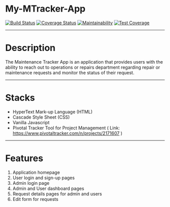 # My-MTracker-App
[![Build Status](https://travis-ci.org/yomigeek/my-mtracker-app.svg?branch=ch-test-dummy-api-157687584)](https://travis-ci.org/yomigeek/my-mtracker-app) [![Coverage Status](https://coveralls.io/repos/github/yomigeek/my-mtracker-app/badge.svg?branch=ch-test-dummy-api-157687584)](https://coveralls.io/github/yomigeek/my-mtracker-app?branch=ch-test-dummy-api-157687584) [![Maintainability](https://api.codeclimate.com/v1/badges/86125d4c129725656785/maintainability)](https://codeclimate.com/github/yomigeek/my-mtracker-app/maintainability) [![Test Coverage](https://api.codeclimate.com/v1/badges/86125d4c129725656785/test_coverage)](https://codeclimate.com/github/yomigeek/my-mtracker-app/test_coverage)
___
# Description
The Maintenance Tracker App is an application that provides users with the ability to reach out to operations or repairs department regarding repair or maintenance requests and monitor the status of their request.

___

# Stacks
* HyperText Mark-up Language (HTML)
* Cascade Style Sheet (CSS)
* Vanilla Javascript
* Pivotal Tracker Tool for Project Management ( Link: https://www.pivotaltracker.com/n/projects/2171607 )
 

___

# Features

1. Application homepage
2. User login and sign-up pages
3. Admin login page
4. Admin and User dashboard pages
5. Request details pages for admin and users
6. Edit form for requests


